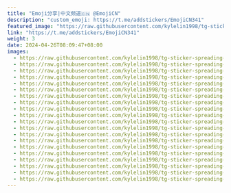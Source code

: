 ```yaml
---
title: "Emoji分享|中文频道🇨🇳 @EmojiCN"
description: "custom_emoji: https://t.me/addstickers/EmojiCN341"
featured_image: "https://raw.githubusercontent.com/kylelin1998/tg-sticker-spreading-worldwide-images/main/img/ad9f9780-9c29-4bf8-8be3-348dcae1acfc.jpg"
link: "https://t.me/addstickers/EmojiCN341"
weight: 3
date: 2024-04-26T08:09:47+08:00
images:
  - https://raw.githubusercontent.com/kylelin1998/tg-sticker-spreading-worldwide-images/main/img/ad9f9780-9c29-4bf8-8be3-348dcae1acfc.jpg
  - https://raw.githubusercontent.com/kylelin1998/tg-sticker-spreading-worldwide-images/main/img/8adb8c31-8661-43b4-92b4-6558a3d5376d.jpg
  - https://raw.githubusercontent.com/kylelin1998/tg-sticker-spreading-worldwide-images/main/img/99850c57-8a0c-4804-a38f-a40d43d966f5.jpg
  - https://raw.githubusercontent.com/kylelin1998/tg-sticker-spreading-worldwide-images/main/img/12c30fe7-2a3c-4583-bf0e-229f95b82f07.jpg
  - https://raw.githubusercontent.com/kylelin1998/tg-sticker-spreading-worldwide-images/main/img/92f8692e-ca57-4d75-a618-26650efc2a18.jpg
  - https://raw.githubusercontent.com/kylelin1998/tg-sticker-spreading-worldwide-images/main/img/aa45c388-34fc-48ba-9d81-e98aba26bbc4.jpg
  - https://raw.githubusercontent.com/kylelin1998/tg-sticker-spreading-worldwide-images/main/img/9eb1d17d-a6d9-42d7-86d1-7b8619b76f07.jpg
  - https://raw.githubusercontent.com/kylelin1998/tg-sticker-spreading-worldwide-images/main/img/562dede4-e0ec-46f1-8f6d-b16268853c39.jpg
  - https://raw.githubusercontent.com/kylelin1998/tg-sticker-spreading-worldwide-images/main/img/71a757a0-b493-46e8-86e7-368753bb7d0d.jpg
  - https://raw.githubusercontent.com/kylelin1998/tg-sticker-spreading-worldwide-images/main/img/a5c35066-f076-4f51-8f08-36dd15d7629f.jpg
  - https://raw.githubusercontent.com/kylelin1998/tg-sticker-spreading-worldwide-images/main/img/61760fac-ffbe-4645-8ecb-9df3bc25db5d.jpg
  - https://raw.githubusercontent.com/kylelin1998/tg-sticker-spreading-worldwide-images/main/img/2b58ca71-2a2e-4f1c-8754-871a6de0c567.jpg
  - https://raw.githubusercontent.com/kylelin1998/tg-sticker-spreading-worldwide-images/main/img/0a7892ab-04a3-40d7-b0e8-58085efe9e18.jpg
  - https://raw.githubusercontent.com/kylelin1998/tg-sticker-spreading-worldwide-images/main/img/c523dc7d-edd9-411c-b956-328bdc9adff9.jpg
  - https://raw.githubusercontent.com/kylelin1998/tg-sticker-spreading-worldwide-images/main/img/51c3e4ea-9bf3-45a4-a62f-ef55ba58679b.jpg
  - https://raw.githubusercontent.com/kylelin1998/tg-sticker-spreading-worldwide-images/main/img/b0f887d7-2cd7-4361-a43c-aa153004c4a7.jpg
  - https://raw.githubusercontent.com/kylelin1998/tg-sticker-spreading-worldwide-images/main/img/a3bdb24c-5cef-49d3-a1b9-df7854ad8c84.jpg
  - https://raw.githubusercontent.com/kylelin1998/tg-sticker-spreading-worldwide-images/main/img/11a68d72-7d12-454f-a96e-7ff38de28db1.jpg
  - https://raw.githubusercontent.com/kylelin1998/tg-sticker-spreading-worldwide-images/main/img/af2aed21-daf6-4bf2-bd01-611bb55caff2.jpg
  - https://raw.githubusercontent.com/kylelin1998/tg-sticker-spreading-worldwide-images/main/img/b1e4e753-ed34-4d1f-a9e4-7671a3104396.jpg
---
```

